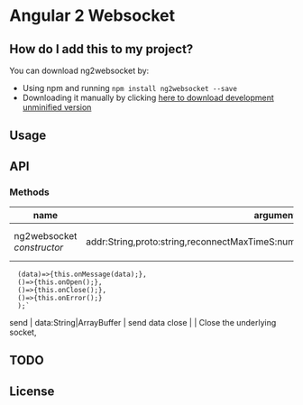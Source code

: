 # Angular 2 Websocket



## How do I add this to my project?

You can download ng2websocket by:

* Using npm and running `npm install ng2websocket --save`
* Downloading it manually by clicking [here to download development unminified version](https://raw.github.com/vanishs/ng2websocket/master/ng2websocket.ts)

## Usage



## API

### Methods

name        | arguments                                              | description
------------|-------------------------------------------------------------------------------------------------------|------------
ng2websocket <br>_constructor_ | addr:String,proto:string,reconnectMaxTimeS:number,onMessage,onOpen,onClose,onError | Creates and opens a [WebSocket] instance. <br>`ws = new ng2websocket(addr,"rpcmain",reconnectMaxTimeS,
      (data)=>{this.onMessage(data);},
      ()=>{this.onOpen();},
      ()=>{this.onClose();},
      ()=>{this.onError();}
      );`
send        | data:String|ArrayBuffer                                                                               | send data
close       |                                                                                                       | Close the underlying socket,



## TODO



## License

